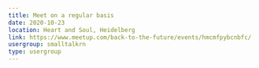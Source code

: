 ```yaml
---
title: Meet on a regular basis
date: 2020-10-23
location: Heart and Soul, Heidelberg
link: https://www.meetup.com/back-to-the-future/events/hmcmfpybcnbfc/
usergroup: smalltalkrn
type: usergroup
---
```

